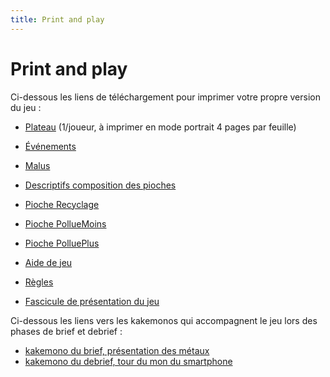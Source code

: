 ```yaml
---
title: Print and play
---
```

# Print and play

Ci-dessous les liens de téléchargement pour imprimer votre propre version du jeu :

- [Plateau](../pdf/pnp/plateau.pdf) (1/joueur, à imprimer en mode portrait 4 pages par feuille)
- [Événements](../pdf/pnp/events.pdf)
- [Malus](../pdf/pnp/malus.pdf)
- [Descriptifs composition des pioches](../pdf/pnp/recap.pdf)
- [Pioche Recyclage](../pdf/pnp/recyclage.pdf)
- [Pioche PollueMoins](../pdf/pnp/pollumoins.pdf)
- [Pioche PolluePlus](../pdf/pnp/polluplus.pdf)

- [Aide de jeu](../pdf/docCommuns/AideDeJeu.pdf)
- [Règles](../pdf/pnp/ReglesDuJeu.pdf)
- [Fascicule de présentation du jeu](../pdf/docCommuns/depliant.pdf)

Ci-dessous les liens vers les kakemonos qui accompagnent le jeu lors des phases de brief et debrief :

- [kakemono du brief, présentation des métaux](../pdf/docCommuns/Kakemono_PhoneImpact.pdf)
- [kakemono du debrief, tour du mon du smartphone](../pdf/docCommuns/kakemonoDebriefPhoneImpact.pdf)
